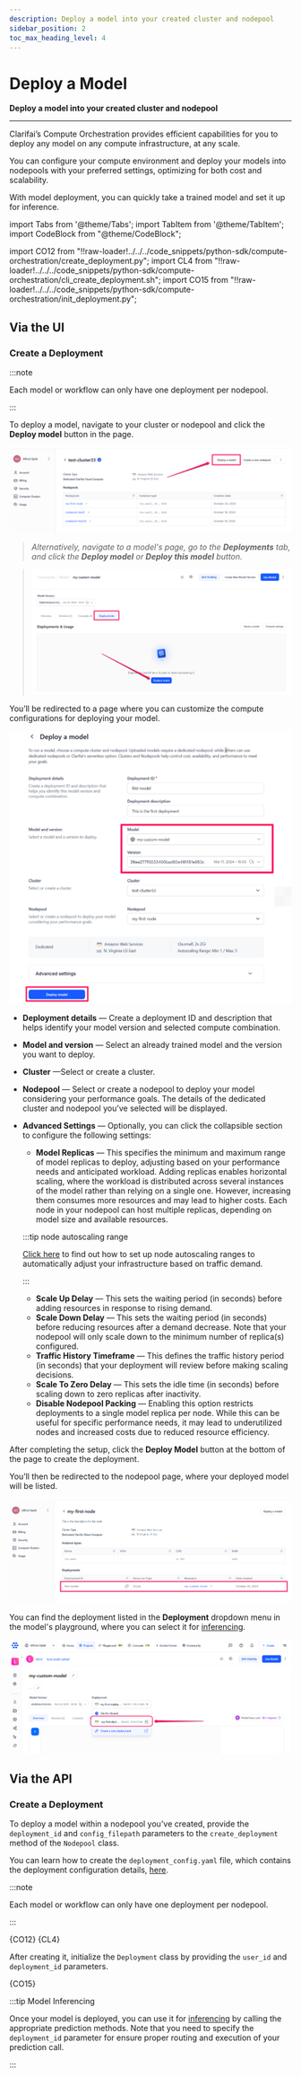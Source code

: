 ```yaml
---
description: Deploy a model into your created cluster and nodepool
sidebar_position: 2
toc_max_heading_level: 4
---
```


# Deploy a Model

**Deploy a model into your created cluster and nodepool**
<hr />

Clarifai’s Compute Orchestration provides efficient capabilities for you to deploy any model on any compute infrastructure, at any scale. 

You can configure your compute environment and deploy your models into nodepools with your preferred settings, optimizing for both cost and scalability.

With model deployment, you can quickly take a trained model and set it up for inference.


import Tabs from '@theme/Tabs';
import TabItem from '@theme/TabItem';
import CodeBlock from "@theme/CodeBlock";

import CO12 from "!!raw-loader!../../../code_snippets/python-sdk/compute-orchestration/create_deployment.py";
import CL4 from "!!raw-loader!../../../code_snippets/python-sdk/compute-orchestration/cli_create_deployment.sh";
import CO15 from "!!raw-loader!../../../code_snippets/python-sdk/compute-orchestration/init_deployment.py";


## **Via the UI**

### Create a Deployment

:::note

Each model or workflow can only have one deployment per nodepool.

:::

To deploy a model, navigate to your cluster or nodepool and click the **Deploy model** button in the page. 
 
![ ](/img/compute-orchestration/compute-11.png)

> _Alternatively, navigate to a model's page, go to the **Deployments** tab, and click the **Deploy model** or **Deploy this model** button._

> ![ ](/img/compute-orchestration/compute-12.png)

You’ll be redirected to a page where you can customize the compute configurations for deploying your model. 

![ ](/img/compute-orchestration/compute-13.png)

-  **Deployment details** — Create a deployment ID and description that helps identify your model version and selected compute combination.

- **Model and version** — Select an already trained model and the version you want to deploy.

- **Cluster** —Select or create a cluster.

- **Nodepool** — Select or create a nodepool to deploy your model considering your performance goals. The details of the dedicated cluster and nodepool you’ve selected will be displayed. 

<a id="model-replica"></a>

- **Advanced Settings** — Optionally, you can click the collapsible section to configure the following settings:

    - **Model Replicas** — This specifies the minimum and maximum range of model replicas to deploy, adjusting based on your performance needs and anticipated workload. Adding replicas enables horizontal scaling, where the workload is distributed across several instances of the model rather than relying on a single one. However, increasing them consumes more resources and may lead to higher costs. Each node in your nodepool can host multiple replicas, depending on model size and available resources.

   :::tip node autoscaling range

    [Click here](clusters-nodepools.md#node-range) to find out how to set up node autoscaling ranges to automatically adjust your infrastructure based on traffic demand.

    :::

    - **Scale Up Delay** — This sets the waiting period (in seconds) before adding resources in response to rising demand.
    - **Scale Down Delay** — This sets the waiting period (in seconds) before reducing resources after a demand decrease. Note that your nodepool will only scale down to the minimum number of replica(s) configured.
    - **Traffic History Timeframe** — This defines the traffic history period (in seconds) that your deployment will review before making scaling decisions.
    - **Scale To Zero Delay** — This sets the idle time (in seconds) before scaling down to zero replicas after inactivity.
    - **Disable Nodepool Packing** — Enabling this option restricts deployments to a single model replica per node. While this can be useful for specific performance needs, it may lead to underutilized nodes and increased costs due to reduced resource efficiency.
   
After completing the setup, click the **Deploy Model** button at the bottom of the page to create the deployment. 

You’ll then be redirected to the nodepool page, where your deployed model will be listed.

![ ](/img/compute-orchestration/compute-14.png)

You can find the deployment listed in the **Deployment** dropdown menu in the model's playground, where you can select it for [inferencing](https://docs.clarifai.com/compute/models/model-inference).

![ ](/img/compute-orchestration/compute-14-1.png)

## **Via the API**

### Create a Deployment

To deploy a model within a nodepool you've created, provide the `deployment_id` and `config_filepath` parameters to the `create_deployment` method of the `Nodepool` class.

You can learn how to create the `deployment_config.yaml` file, which contains the deployment configuration details, [here](clusters-nodepools.md#set-up-project-directory).

:::note

Each model or workflow can only have one deployment per nodepool.

:::

<Tabs groupId="code">
<TabItem value="python" label="Python">
    <CodeBlock className="language-python">{CO12}</CodeBlock>
</TabItem>
<TabItem value="bash" label="CLI">
    <CodeBlock className="language-yaml">{CL4}</CodeBlock>
</TabItem>
</Tabs>

After creating it, initialize the `Deployment` class by providing the `user_id` and `deployment_id` parameters. 

<Tabs groupId="code">
<TabItem value="python" label="Python">
    <CodeBlock className="language-python">{CO15}</CodeBlock>
</TabItem>
</Tabs>

:::tip Model Inferencing

Once your model is deployed, you can use it for [inferencing](https://docs.clarifai.com/compute/models/model-inference) by calling the appropriate prediction methods. Note that you need to specify the `deployment_id` parameter for ensure proper routing and execution of your prediction call. 

:::
